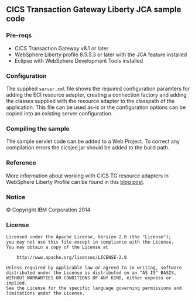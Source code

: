 ## CICS Transaction Gateway Liberty JCA sample code

### Pre-reqs
* CICS Transaction Gateway v8.1 or later
* WebSphere Liberty profile 8.5.5.3 or later with the JCA feature installed
* Eclipse with WebSphere Development Tools installed

### Configuration
The supplied `server.xml` file shows the required configuration paramters for adding the ECI resource adapter, creating a connection factory and adding the classes supplied with the resource adapter to the classpath of the application. This file can be used as-is or the configuration options can be copied into an existing server configuration.

### Compiling the sample
The sample servlet code can be added to a Web Project. To correct any compilation errors the cicsjee.jar should be added to the build path.

### Reference
More information about working with CICS TG resource adapters in WebSphere Liberty Profile can be found in this [blog post](https://www.ibm.com/developerworks/community/blogs/cicsdev/entry/connecting_to_cics_tg_from_websphere_liberty_profile?lang=en).

### Notice
&copy; Copyright IBM Corporation 2014

### License
```
Licensed under the Apache License, Version 2.0 (the "License");
you may not use this file except in compliance with the License.
You may obtain a copy of the License at

    http://www.apache.org/licenses/LICENSE-2.0

Unless required by applicable law or agreed to in writing, software
distributed under the License is distributed on an "AS IS" BASIS,
WITHOUT WARRANTIES OR CONDITIONS OF ANY KIND, either express or implied.
See the License for the specific language governing permissions and
limitations under the License.
```
